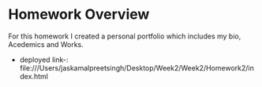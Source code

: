 # Homework Overview
For this homework I created a personal portfolio which includes my bio, Acedemics and Works.
* deployed link-:
file:///Users/jaskamalpreetsingh/Desktop/Week2/Week2/Homework2/index.html


